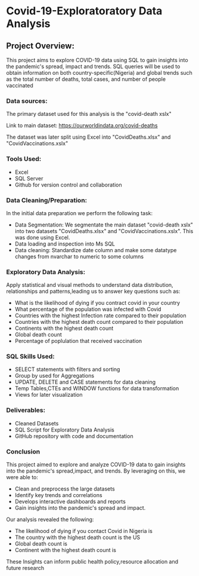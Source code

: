 # Covid-19-Exploratoratory Data Analysis
## Project Overview:
This project  aims to explore COVID-19 data  using SQL to gain insights into the pandemic's spread, impact and trends.
SQL queries will be used to obtain information on both country-specific(Nigeria) and global trends such as the total number of deaths, total cases, and number of people vaccinated 

### Data sources:
The primary dataset used for this analysis is the "covid-death xslx"

Link to main dataset: https://ourworldindata.org/covid-deaths

The dataset was later split using Excel into "CovidDeaths.xlsx" and "CovidVaccinations.xslx"

### Tools Used:
- Excel
- SQL Server
- Github for version control and collaboration

### Data Cleaning/Preparation:
In the initial data preparation we perform the following task:
- Data Segmentation: We segmentate the main dataset "covid-death xslx" into two datasets "CovidDeaths.xlsx" and "CovidVaccinations.xslx". This was done using Excel.
- Data loading and inspection into Ms SQL
- Data cleaning: Standardize date column and make some datatype changes from nvarchar to numeric to some columns

### Exploratory Data Analysis:
Apply statistical and visual methods to understand data distribution, relationships and patterns,leading us to answer key questions such as:
- What is the likelihood of dying if you contract covid in your country
- What percentage of the population was infected with Covid
- Countries with the highest Infection rate compared to their population
- Countries with the highest death count compared to their population
- Continents with the highest death count
- Global death count
- Percentage of poplulation that received vaccination

### SQL Skills Used:
- SELECT statements with filters and sorting
- Group by used for Aggregations
- UPDATE, DELETE and CASE statements for data cleaning
- Temp Tables,CTEs and WINDOW functions for data transformation
- Views for later visualization

### Deliverables:
- Cleaned Datasets
- SQL Script for Exploratory Data Analysis
- GitHub repository with code and documentation

### Conclusion
This project aimed to explore and analyze COVID-19 data to gain insights into the pandemic's spread,impact, and trends.
By leveraging on this, we were able to:
- Clean and preprocess the large datasets
- Identify key trends and correlations
- Develops interactive dashboards and reports
- Gain insights into the pandemic's spread and impact.

Our analysis revealed the following:
- The likelihood of dying if you contact Covid in Nigeria is
- The country with the highest death count is the US
- Global death count is
- Continent with the highest death count is

These Insights can inform public health policy,resource allocation and future research














